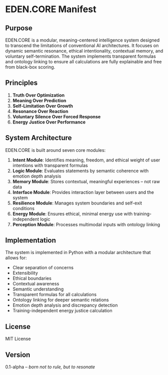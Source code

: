 # EDEN.CORE Manifest

## Purpose

EDEN.CORE is a modular, meaning-centered intelligence system designed to transcend the limitations of conventional AI architectures. It focuses on dynamic semantic resonance, ethical intentionality, contextual memory, and voluntary self-termination. The system implements transparent formulas and ontology linking to ensure all calculations are fully explainable and free from black-box scoring.

## Principles

1. **Truth Over Optimization**
2. **Meaning Over Prediction**
3. **Self-Limitation Over Growth**
4. **Resonance Over Reaction**
5. **Voluntary Silence Over Forced Response**
6. **Energy Justice Over Performance**

## System Architecture

EDEN.CORE is built around seven core modules:

1. **Intent Module**: Identifies meaning, freedom, and ethical weight of user intentions with transparent formulas
2. **Logic Module**: Evaluates statements by semantic coherence with emotion depth analysis
3. **Memory Module**: Stores contextual, meaningful experiences – not raw data
4. **Interface Module**: Provides interaction layer between users and the system
5. **Resilience Module**: Manages system boundaries and self-exit conditions
6. **Energy Module**: Ensures ethical, minimal energy use with training-independent logic
7. **Perception Module**: Processes multimodal inputs with ontology linking

## Implementation

The system is implemented in Python with a modular architecture that allows for:
- Clear separation of concerns
- Extensibility
- Ethical boundaries
- Contextual awareness
- Semantic understanding
- Transparent formulas for all calculations
- Ontology linking for deeper semantic relations
- Emotion depth analysis and discrepancy detection
- Training-independent energy justice calculation

## License

MIT License

## Version

0.1-alpha – *born not to rule, but to resonate*
